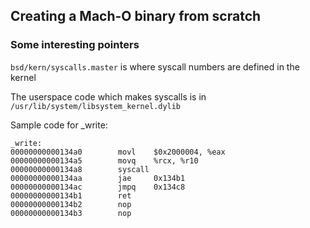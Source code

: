 ## Creating a Mach-O binary from scratch


### Some interesting pointers

```bsd/kern/syscalls.master``` is where syscall numbers are defined in the kernel

The userspace code which makes syscalls is in ```/usr/lib/system/libsystem_kernel.dylib```

Sample code for _write:

```
_write:
00000000000134a0        movl    $0x2000004, %eax
00000000000134a5        movq    %rcx, %r10
00000000000134a8        syscall
00000000000134aa        jae     0x134b1
00000000000134ac        jmpq    0x134c8
00000000000134b1        ret
00000000000134b2        nop
00000000000134b3        nop
```
